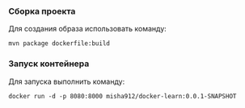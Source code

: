 ### Сборка проекта

Для создания образа использовать команду:

    mvn package dockerfile:build

### Запуск контейнера

Для запуска выполнить команду:

    docker run -d -p 8080:8000 misha912/docker-learn:0.0.1-SNAPSHOT

